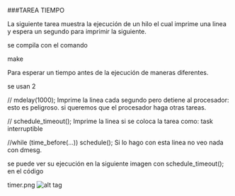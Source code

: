 ###TAREA TIEMPO

La siguiente tarea muestra la ejecución de un hilo
el cual imprime una linea y espera un segundo para 
imprimir la siguiente.

se compila con el comando

make

Para esperar un tiempo antes de la ejecución de maneras diferentes.

se usan 2 

// mdelay(1000); Imprime la linea cada segundo pero detiene al procesador: esto es peligroso.
   si queremos que el procesador haga otras tareas.

// schedule_timeout(); Imprime la linea si se coloca la tarea como: task interruptible

//while (time_before(...)) schedule(); Si lo hago con esta linea no veo nada con dmesg.

se puede ver su ejecución en  la siguiente imagen con schedule_timeout(); en el código

timer.png
![alt tag](https://github.com/MauricioQJ25/diplo-ks/blob/timerkernelmau/03-timers/MauricioQJ25/tarea_tiempo.png)


